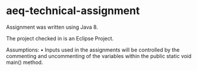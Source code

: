 # aeq-technical-assignment

Assignment was written using Java 8.

The project checked in is an Eclipse Project.

Assumptions:
• Inputs used in the assignments will be controlled by the commenting and uncommenting of the variables within the public static void main() method.
